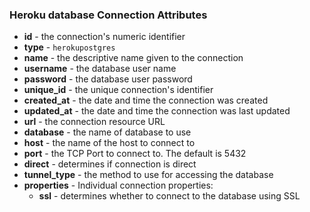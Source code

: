 ### Heroku database Connection Attributes

* **id** - the connection's numeric identifier
* **type** - `herokupostgres`
* **name** - the descriptive name given to the connection
* **username** - the database user name
* **password** - the database user password
* **unique_id** - the unique connection's identifier
* **created_at** - the date and time the connection was created
* **updated_at** - the date and time the connection was last updated
* **url** - the connection resource URL
* **database** - the name of database to use
* **host** - the name of the host to connect to
* **port** - the TCP Port to connect to. The default is 5432
* **direct** - determines if connection is direct
* **tunnel_type** - the method to use for accessing the database
* **properties** - Individual connection properties:
  * **ssl** - determines whether to connect to the database using SSL
